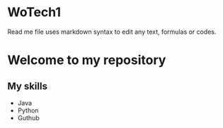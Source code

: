 # WoTech1
Read me file uses markdown syntax to edit any text, formulas or codes.
# Welcome to my repository

## My skills
- Java
- Python
- Guthub
